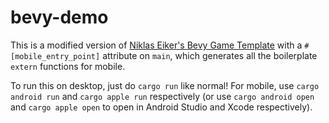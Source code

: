# bevy-demo

This is a modified version of [Niklas Eiker's Bevy Game Template](https://github.com/NiklasEi/bevy_game_template) with a `#[mobile_entry_point]` attribute on `main`, which generates all the boilerplate `extern` functions for mobile.

To run this on desktop, just do `cargo run` like normal! For mobile, use `cargo android run` and `cargo apple run` respectively (or use `cargo android open` and `cargo apple open` to open in Android Studio and Xcode respectively).
